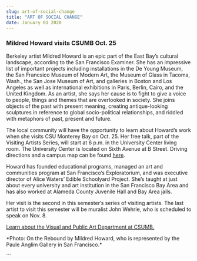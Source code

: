 ```yaml
---
slug: art-of-social-change
title: "ART OF SOCIAL CHANGE"
date: January 01 2020
---
```


  
<h3>Mildred Howard visits CSUMB Oct. 25</h3>
<p>
  Berkeley artist Mildred Howard is an epic part of the East Bay’s cultural
  landscape, according to the San Francisco Examiner. She has an impressive list
  of important projects including installations in the De Young Museum, the San
  Francsico Museum of Modern Art, the Museum of Glass in Tacoma, Wash., the San
  Jose Museum of Art, and galleries in Boston and Los Angeles as well as
  international exhibitions in Paris, Berlin, Cairo, and the United Kingdom. As
  an artist, she says her cause is to fight to give a voice to people, things
  and themes that are overlooked in society. She joins objects of the past with
  present meaning, creating antique&#45;looking sculptures in reference to
  global socio&#45;political relationships, and riddled with metaphors of past,
  present and future.
</p>
<p>
  The local community will have the opportunity to learn about Howard’s work
  when she visits CSU Monterey Bay on Oct. 25. Her free talk, part of the
  Visiting Artists Series, will start at 6 p.m. in the University Center living
  room. The University Center is located on Sixth Avenue at B Street. Driving
  directions and a campus map can be found
  <a href="https://csumb.edu/map">here</a>.
</p>
<p>
  Howard has founded educational programs, managed an art and communities
  program at San Francisco’s Exploratorium, and was executive director of Alice
  Waters’ Edible Schoolyard Project. She’s taught at just about every university
  and art institution in the San Francisco Bay Area and has also worked at
  Alameda County Juvenile Hall and Bay Area jails.
</p>
<p>
  Her visit is the second in this semester’s series of visiting artists. The
  last artist to visit this semester will be muralist John Wehrle, who is
  scheduled to speak on Nov. 8.
</p>
<p>
  <a href="https://csumb.edu/vpa"
    >Learn about the Visual and Public Art Department at CSUMB.</a
  >
</p>
<p>
  &#42;Photo: On the Rebound by Mildred Howard, who is represented by the Paule
  Anglim Gallery in San Francisco.&#42;
</p>
```
